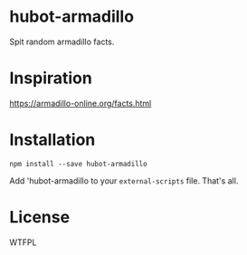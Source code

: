 # hubot-armadillo

Spit random armadillo facts.



# Inspiration
https://armadillo-online.org/facts.html

# Installation

`npm install --save hubot-armadillo`

Add 'hubot-armadillo to your `external-scripts` file. That's all.



# License

WTFPL
